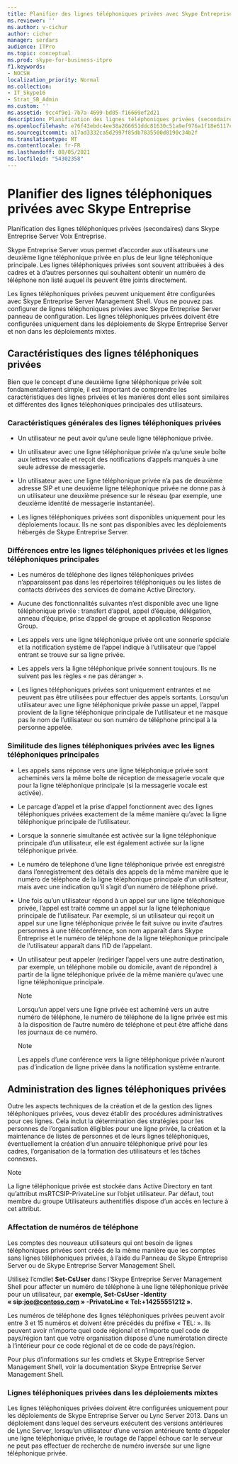 ```yaml
---
title: Planifier des lignes téléphoniques privées avec Skype Entreprise
ms.reviewer: ''
ms.author: v-cichur
author: cichur
manager: serdars
audience: ITPro
ms.topic: conceptual
ms.prod: skype-for-business-itpro
f1.keywords:
- NOCSH
localization_priority: Normal
ms.collection:
- IT_Skype16
- Strat_SB_Admin
ms.custom: ''
ms.assetid: 9cc4f9e1-7b7a-4699-bd05-f16669ef2d21
description: Planification des lignes téléphoniques privées (secondaires) dans Skype Entreprise Server Voix Entreprise.
ms.openlocfilehash: e76f43ebdc4ee38a266651ddc81630c51a9ef976a1f18e6117cec9a1925fe5ce
ms.sourcegitcommit: a17ad3332ca5d2997f85db7835500d8190c34b2f
ms.translationtype: MT
ms.contentlocale: fr-FR
ms.lasthandoff: 08/05/2021
ms.locfileid: "54302358"
---
```

# <a name="plan-for-private-telephone-lines-with-skype-for-business"></a>Planifier des lignes téléphoniques privées avec Skype Entreprise
 
Planification des lignes téléphoniques privées (secondaires) dans Skype Entreprise Server Voix Entreprise.
  
Skype Entreprise Server vous permet d’accorder aux utilisateurs une deuxième ligne téléphonique privée en plus de leur ligne téléphonique principale. Les lignes téléphoniques privées sont souvent attribuées à des cadres et à d’autres personnes qui souhaitent obtenir un numéro de téléphone non listé auquel ils peuvent être joints directement.
  
Les lignes téléphoniques privées peuvent uniquement être configurées avec Skype Entreprise Server Management Shell. Vous ne pouvez pas configurer de lignes téléphoniques privées avec Skype Entreprise Server panneau de configuration. Les lignes téléphoniques privées doivent être configurées uniquement dans les déploiements de Skype Entreprise Server et non dans les déploiements mixtes.
  
## <a name="characteristics-of-private-telephone-lines"></a>Caractéristiques des lignes téléphoniques privées

Bien que le concept d’une deuxième ligne téléphonique privée soit fondamentalement simple, il est important de comprendre les caractéristiques des lignes privées et les manières dont elles sont similaires et différentes des lignes téléphoniques principales des utilisateurs.
  
### <a name="general-characteristics-of-private-telephone-lines"></a>Caractéristiques générales des lignes téléphoniques privées

- Un utilisateur ne peut avoir qu’une seule ligne téléphonique privée.
    
- Un utilisateur avec une ligne téléphonique privée n’a qu’une seule boîte aux lettres vocale et reçoit des notifications d’appels manqués à une seule adresse de messagerie.
    
- Un utilisateur avec une ligne téléphonique privée n’a pas de deuxième adresse SIP et une deuxième ligne téléphonique privée ne donne pas à un utilisateur une deuxième présence sur le réseau (par exemple, une deuxième identité de messagerie instantanée). 
    
- Les lignes téléphoniques privées sont disponibles uniquement pour les déploiements locaux. Ils ne sont pas disponibles avec les déploiements hébergés de Skype Entreprise Server.
    
### <a name="how-private-telephone-lines-differ-from-primary-telephone-lines"></a>Différences entre les lignes téléphoniques privées et les lignes téléphoniques principales

- Les numéros de téléphone des lignes téléphoniques privées n’apparaissent pas dans les répertoires téléphoniques ou les listes de contacts dérivées des services de domaine Active Directory.
    
- Aucune des fonctionnalités suivantes n’est disponible avec une ligne téléphonique privée : transfert d’appel, appel d’équipe, délégation, anneau d’équipe, prise d’appel de groupe et application Response Group.
    
- Les appels vers une ligne téléphonique privée ont une sonnerie spéciale et la notification système de l’appel indique à l’utilisateur que l’appel entrant se trouve sur sa ligne privée.
    
- Les appels vers la ligne téléphonique privée sonnent toujours. Ils ne suivent pas les règles « ne pas déranger ».
    
- Les lignes téléphoniques privées sont uniquement entrantes et ne peuvent pas être utilisées pour effectuer des appels sortants. Lorsqu’un utilisateur avec une ligne téléphonique privée passe un appel, l’appel provient de la ligne téléphonique principale de l’utilisateur et ne masque pas le nom de l’utilisateur ou son numéro de téléphone principal à la personne appelée.
    
### <a name="how-private-telephone-lines-are-similar-to-primary-telephone-lines"></a>Similitude des lignes téléphoniques privées avec les lignes téléphoniques principales

- Les appels sans réponse vers une ligne téléphonique privée sont acheminés vers la même boîte de réception de messagerie vocale que pour la ligne téléphonique principale (si la messagerie vocale est activée).
    
- Le parcage d’appel et la prise d’appel fonctionnent avec des lignes téléphoniques privées exactement de la même manière qu’avec la ligne téléphonique principale de l’utilisateur.
    
- Lorsque la sonnerie simultanée est activée sur la ligne téléphonique principale d’un utilisateur, elle est également activée sur la ligne téléphonique privée.
    
- Le numéro de téléphone d’une ligne téléphonique privée est enregistré dans l’enregistrement des détails des appels de la même manière que le numéro de téléphone de la ligne téléphonique principale d’un utilisateur, mais avec une indication qu’il s’agit d’un numéro de téléphone privé.
    
- Une fois qu’un utilisateur répond à un appel sur une ligne téléphonique privée, l’appel est traité comme un appel sur la ligne téléphonique principale de l’utilisateur. Par exemple, si un utilisateur qui reçoit un appel sur une ligne téléphonique privée le fait suivre ou invite d’autres personnes à une téléconférence, son nom apparaît dans Skype Entreprise et le numéro de téléphone de la ligne téléphonique principale de l’utilisateur apparaît dans l’ID de l’appelant.
    
- Un utilisateur peut appeler (rediriger l’appel vers une autre destination, par exemple, un téléphone mobile ou domicile, avant de répondre) à partir de la ligne téléphonique privée de la même manière qu’avec une ligne téléphonique principale. 
    
    > [!NOTE]
    > Lorsqu’un appel vers une ligne privée est acheminé vers un autre numéro de téléphone, le numéro de téléphone de la ligne privée est mis à la disposition de l’autre numéro de téléphone et peut être affiché dans les journaux de ce numéro. 
  
    > [!NOTE]
    > Les appels d’une conférence vers la  ligne téléphonique privée n’auront pas d’indication de ligne privée dans la notification système entrante.
  
## <a name="administering-private-telephone-lines"></a>Administration des lignes téléphoniques privées

Outre les aspects techniques de la création et de la gestion des lignes téléphoniques privées, vous devez établir des procédures administratives pour ces lignes. Cela inclut la détermination des stratégies pour les personnes de l’organisation éligibles pour une ligne privée, la création et la maintenance de listes de personnes et de leurs lignes téléphoniques, éventuellement la création d’un annuaire téléphonique privé pour les cadres, l’organisation de la formation des utilisateurs et les tâches connexes.
  
> [!NOTE]
> La ligne téléphonique privée est stockée dans Active Directory en tant qu’attribut msRTCSIP-PrivateLine sur l’objet utilisateur. Par défaut, tout membre du groupe Utilisateurs authentifiés dispose d’un accès en lecture à cet attribut. 
  
### <a name="assigning-telephone-numbers"></a>Affectation de numéros de téléphone

 Les comptes des nouveaux utilisateurs qui ont besoin de lignes téléphoniques privées sont créés de la même manière que les comptes sans lignes téléphoniques privées, à l’aide du Panneau de Skype Entreprise Server ou de Skype Entreprise Server Management Shell.
  
Utilisez l’cmdlet **Set-CsUser** dans l’Skype Entreprise Server Management Shell pour affecter un numéro de téléphone à une ligne téléphonique privée pour un utilisateur, par **exemple, Set-CsUser -Identity « sip:joe@contoso.com » -PrivateLine « Tel:+14255551212 »**.
  
Les numéros de téléphone des lignes téléphoniques privées peuvent avoir entre 3 et 15 numéros et doivent être précédés du préfixe « TEL: ». Ils peuvent avoir n’importe quel code régional et n’importe quel code de pays/région tant que votre organisation dispose d’une numérotation directe à l’intérieur pour ce code régional et de ce code de pays/région. 
  
Pour plus d’informations sur les cmdlets et Skype Entreprise Server Management Shell, voir la documentation Skype Entreprise Server Management Shell.
  
### <a name="private-telephone-lines-in-mixed-deployments"></a>Lignes téléphoniques privées dans les déploiements mixtes

Les lignes téléphoniques privées doivent être configurées uniquement pour les déploiements de Skype Entreprise Server ou Lync Server 2013. Dans un déploiement dans lequel des serveurs exécutent des versions antérieures de Lync Server, lorsqu’un utilisateur d’une version antérieure tente d’appeler une ligne téléphonique privée, le routage de l’appel échoue car le serveur ne peut pas effectuer de recherche de numéro inversée sur une ligne téléphonique privée.
  

